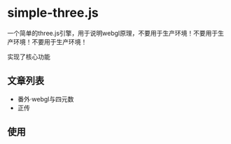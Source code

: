 # simple-three.js
一个简单的three.js引擎，用于说明webgl原理，不要用于生产环境！不要用于生产环境！不要用于生产环境！

实现了核心功能

## 文章列表
* 番外·webgl与四元数
* 正传

## 使用


